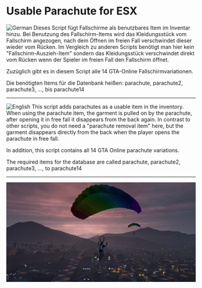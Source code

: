 # Usable Parachute for ESX

<img src="https://em-content.zobj.net/source/google/387/flag-germany_1f1e9-1f1ea.png" width="20" title="German"> Dieses Script fügt Fallschirme als benutzbares Item im Inventar hinzu.
Bei Benutzung des Fallschirm-Items wird das Kleidungsstück vom Fallschirm angezogen, nach dem Öffnen im freien Fall verschwindet dieser wieder vom Rücken.
Im Vergleich zu anderen Scripts benötigt man hier kein "Fallschirm-Auszieh-Item" sondern das Kleidungsstück verschwindet direkt vom Rücken wenn der Spieler im freien Fall den Fallschirm öffnet.

Zuzüglich gibt es in diesem Script alle 14 GTA-Online Fallschirmvariationen.

Die benötigten Items für die Datenbank heißen:
parachute, parachute2, parachute3, ..., bis parachute14

___________________________________________________________________________________________________________________________________________________________________________________________________

<img src="https://em-content.zobj.net/source/google/387/flag-united-states_1f1fa-1f1f8.png" width="20" title="English"> This script adds parachutes as a usable item in the inventory.
When using the parachute item, the garment is pulled on by the parachute, after opening it in free fall it disappears from the back again.
In contrast to other scripts, you do not need a "parachute removal item" here, but the garment disappears directly from the back when the player opens the parachute in free fall.

In addition, this script contains all 14 GTA Online parachute variations.

The required items for the database are called
parachute, parachute2, parachute3, ..., to parachute14

___________________________________________________________________________________________________________________________________________________________________________________________________

<p align="center">
  <img align="center" src="https://github.com/Caroliiiin/Caroliin_Parachute/blob/main/caroliin_parachute/imgs/github_cover.png" title="Auf dem Weg zu deiner Mutter"> </p>
